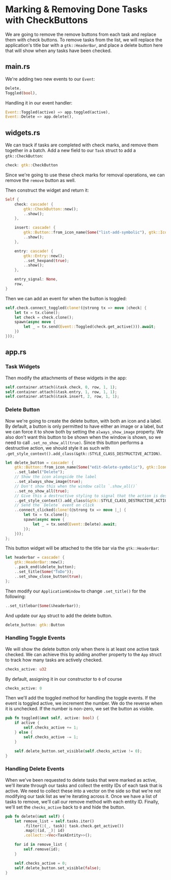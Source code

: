 # Marking & Removing Done Tasks with CheckButtons

We are going to remove the remove buttons from each task and replace them with check buttons. To remove tasks from the list, we will replace the application's title bar with a `gtk::HeaderBar`, and place a delete button here that will show when any tasks have been checked.

## main.rs

We're adding two new events to our `Event`:

```rust
Delete,
Toggled(bool),
```

Handling it in our event handler:

```rust
Event::Toggled(active) => app.toggled(active),
Event::Delete => app.delete(),
```

## widgets.rs

We can track if tasks are completed with check marks, and remove them together in a batch. Add a new field to our `Task` struct to add a `gtk::CheckButton`:

```rust
check: gtk::CheckButton
```

Since we're going to use these check marks for removal operations, we can remove the `remove` button as well.

Then construct the widget and return it:

```rust
Self {
    check: cascade! {
        gtk::CheckButton::new();
        ..show();
    },

    insert: cascade! {
        gtk::Button::from_icon_name(Some("list-add-symbolic"), gtk::IconSize::Button);
        ..show();
    },

    entry: cascade! {
        gtk::Entry::new();
        ..set_hexpand(true);
        ..show();
    },

    entry_signal: None,
    row,
}
```

Then we can add an event for when the button is toggled:


```rust
self.check.connect_toggled(clone!(@strong tx => move |check| {
    let tx = tx.clone();
    let check = check.clone();
    spawn(async move {
        let _ = tx.send(Event::Toggled(check.get_active())).await;
    })
}));
```

## app.rs

### Task Widgets

Then modify the attachments of these widgets in the app:

```rust
self.container.attach(&task.check, 0, row, 1, 1);
self.container.attach(&task.entry, 1, row, 1, 1);
self.container.attach(&task.insert, 2, row, 1, 1);
```

### Delete Button

Now we're going to create the delete button, with both an icon and a label. By default, a button is only permitted to have either an image or a label, but we can force it to show both by setting the `always_show_image` property. We also don't want this button to be shown when the window is shown, so we need to call `.set_no_show_all(true)`. Since this button performs a destructive action, we should style it as such with `.get_style_context().add_class(&gtk::STYLE_CLASS_DESTRUCTIVE_ACTION)`.

```rust
let delete_button = cascade! {
    gtk::Button::from_icon_name(Some("edit-delete-symbolic"), gtk::IconSize::Button);
    ..set_label("Delete");
    // Show the icon alongside the label
    ..set_always_show_image(true);
    // Don't show this when the window calls `.show_all()`
    ..set_no_show_all(true);
    // Give this a destructive styling to signal that the action is destructive
    ..get_style_context().add_class(&gtk::STYLE_CLASS_DESTRUCTIVE_ACTION);
    // Send the `Delete` event on click
    ..connect_clicked(clone!(@strong tx => move |_| {
        let tx = tx.clone();
        spawn(async move {
            let _ = tx.send(Event::Delete).await;
        });
    }));
};
```

This button widget will be attached to the title bar via the `gtk::HeaderBar`:

```rust
let headerbar = cascade! {
    gtk::HeaderBar::new();
    ..pack_end(&delete_button);
    ..set_title(Some("ToDo"));
    ..set_show_close_button(true);
};
```

Then modify our `ApplicationWindow` to change `.set_title()` for the following:

```rust
..set_titlebar(Some(&headerbar));
```

And update our `App` struct to add the delete button.

```rust
delete_button: gtk::Button
```

### Handling Toggle Events

We will show the delete button only when there is at least one active task checked. We can achieve this by adding another property to the `App` struct to track how many tasks are actively checked.

```rust
checks_active: u32
```

By default, assigning it in our constructor to `0` of course

```rust
checks_active: 0
```

Then we'll add the toggled method for handling the toggle events. If the event is toggled active, we increment the number. We do the reverse when it is unchecked. If the number is non-zero, we set the button as visible.

```rust
pub fn toggled(&mut self, active: bool) {
    if active {
        self.checks_active += 1;
    } else {
        self.checks_active -= 1;
    }

    self.delete_button.set_visible(self.checks_active != 0);
}
```

### Handling Delete Events

When we've been requested to delete tasks that were marked as active, we'll iterate through our tasks and collect the entity IDs of each task that is active. We need to collect these into a vector on the side so that we're not modifying our task list as we're iterating across it. Once we have a list of tasks to remove, we'll call our remove method with each entity ID. Finally, we'll set the `checks_active` back to `0` and hide the button.

```rust
pub fn delete(&mut self) {
    let remove_list = self.tasks.iter()
        .filter(|(_, task)| task.check.get_active())
        .map(|(id, _)| id)
        .collect::<Vec<TaskEntity>>();

    for id in remove_list {
        self.remove(id);
    }

    self.checks_active = 0;
    self.delete_button.set_visible(false);
}
```